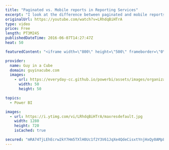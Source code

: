 ```yaml
---
title: "Paginated vs. Mobile reports in Reporting Services"
excerpt: "I look at the difference between paginated and mobile reports within Reporting Services 2016. Mobile reports are new with SQL Server Reporting Services 2016 and you may be confused as to what they are as compared to paginated reports.  LET'S CONNECT!  Guy in a Cube -- http://twitter.com/guyinacube --"
originalUrl: https://youtube.com/watch?v=LRhdqBiHTrA
type: video
price: Free
length: PT3M24S
publishedDateTime: 2016-06-07T14:27:47Z
heat: 50

featuredContent: "<iframe width=\"800\" height=\"500\" frameborder=\"0\" src=\"https://www.youtube.com/embed/LRhdqBiHTrA\" allow=\"accelerometer; autoplay; encrypted-media; gyroscope; picture-in-picture\" allowfullscreen></iframe>"

provider:
  name: Guy in a Cube
  domain: guyinacube.com
  images:
    - url: https://everyday-cc.github.io/powerbi/assets/images/organizations/guyinacube.com-50x50.jpg
      width: 50
      height: 50

topics:
  - Power BI

images:
  - url: https://i.ytimg.com/vi/LRhdqBiHTrA/maxresdefault.jpg
    width: 1280
    height: 720
    isCached: true

secured: "mRA74TjLEhEcrw2kY7Hm5TXlH0Uc1f2Y3V61JqXe4QdeCisxtYnjHxQy0AMpLeEZZuMTQPxkrpz1RgN7H1/vFgZG/tuuNeLUWcjMK2QkXwdI6tp3KLE0A6xhgbkMFzkwPut/2l/kEZ8+5xFkzl5oQgKhYBOE4NWKiVp6ljWYgaEOGKCkqxBhFbOmL9h+/aR603gsyZ56obGonFXjsLKJmdqULGExBK7nAS0Hu5aNwyfFo8hX3Ykretgoxv45fW70L94VKDe9iXzkVHAjvE5s1whWrrXWuu1TaWoF24RNXp0e5U/KTlbyzqNWatCjt6HM23aGDYv6+h3cAkrFiFp1/2mq23QLb5L7G2Az0ca1vmAsDI7IWlCxumLZ7u1f8xy25J470iRYbZUsnvFGrjBu/6DHVcBLk47MpqwYtOpNGzo=;/SaDmRpoH7KnJ2qGMH5M5A=="
---
```


